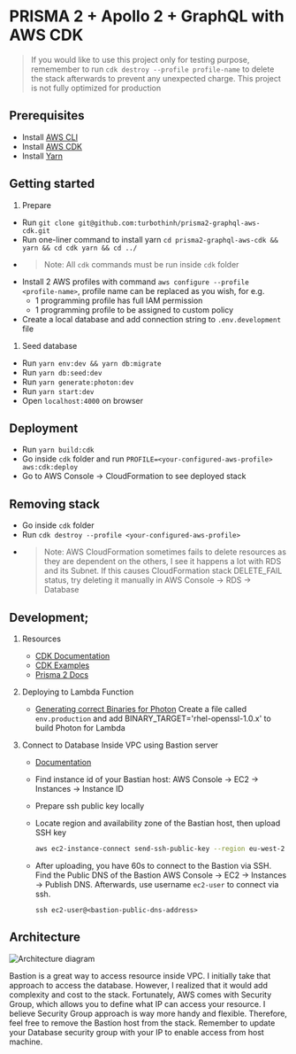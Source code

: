 # PRISMA 2 + Apollo 2 + GraphQL with AWS CDK

> If you would like to use this project only for testing purpose, rememember to run `cdk destroy --profile profile-name` to delete the stack afterwards to prevent any unexpected charge.
> This project is not fully optimized for production

## Prerequisites

- Install [AWS CLI](https://docs.aws.amazon.com/cli/latest/userguide/install-macos.html)
- Install [AWS CDK](https://docs.aws.amazon.com/cdk/latest/guide/home.html)
- Install [Yarn](https://yarnpkg.com/lang/en/docs/install/#mac-stable)

## Getting started

1. Prepare

- Run `git clone git@github.com:turbothinh/prisma2-graphql-aws-cdk.git`
- Run one-liner command to install yarn `cd prisma2-graphql-aws-cdk && yarn && cd cdk yarn && cd ../`
- > Note: All `cdk` commands must be run inside `cdk` folder
- Install 2 AWS profiles with command `aws configure --profile <profile-name>`, profile name can be replaced as you wish, for e.g.
  - 1 programming profile has full IAM permission
  - 1 programming profile to be assigned to custom policy
- Create a local database and add connection string to `.env.development` file

1. Seed database

- Run `yarn env:dev && yarn db:migrate`
- Run `yarn db:seed:dev`
- Run `yarn generate:photon:dev`
- Run `yarn start:dev`
- Open `localhost:4000` on browser

## Deployment

- Run `yarn build:cdk`
- Go inside `cdk` folder and run `PROFILE=<your-configured-aws-profile> aws:cdk:deploy`
- Go to AWS Console -> CloudFormation to see deployed stack

## Removing stack

- Go inside `cdk` folder
- Run `cdk destroy --profile <your-configured-aws-profile>`
- > Note: AWS CloudFormation sometimes fails to delete resources as they are dependent on the others, I see it happens a lot with RDS and its Subnet. If this causes CloudFormation stack DELETE_FAIL status, try deleting it manually in AWS Console -> RDS -> Database

## Development;

1. Resources

   - [CDK Documentation](https://docs.aws.amazon.com/cdk/api/latest/typescript/api/index.html)
   - [CDK Examples](https://github.com/aws-samples/aws-cdk-examples/tree/master/typescript)
   - [Prisma 2 Docs](https://github.com/prisma/prisma2/tree/master/docs)

2. Deploying to Lambda Function
   - [Generating correct Binaries for Photon](https://github.com/prisma/specs/blob/master/binaries/Readme.md#1-development-machine-is-mac-but-the-deployment-platform-is-aws-lambda)
     Create a file called `env.production` and add BINARY_TARGET='rhel-openssl-1.0.x' to build Photon for Lambda

3) Connect to Database Inside VPC using Bastion server

   - [Documentation](https://aws.amazon.com/de/blogs/compute/new-using-amazon-ec2-instance-connect-for-ssh-access-to-your-ec2-instances/)
   - Find instance id of your Bastian host: AWS Console -> EC2 -> Instances -> Instance ID
   - Prepare ssh public key locally
   - Locate region and availability zone of the Bastian host, then upload SSH key

     ```bash
     aws ec2-instance-connect send-ssh-public-key --region eu-west-2 --instance-id i-0d390c831797b24f2 --availability-zone eu-west-2a --instance-os-user <your-aws-profile> --ssh-public-key file://~/.ssh/id_rsa.pub --profile <your-aws-profile>
     ```

   - After uploading, you have 60s to connect to the Bastion via SSH. Find the Public DNS of the Bastion AWS Console -> EC2 -> Instances -> Publish DNS. Afterwards, use username `ec2-user` to connect via ssh.

     ```
     ssh ec2-user@<bastion-public-dns-address>
     ```

## Architecture

![Architecture diagram](https://raw.githubusercontent.com/turbothinh/prisma2-graphql-aws-cdk/master/static/Architecture.png)

Bastion is a great way to access resource inside VPC. I initially take that approach to access the database. However, I realized that it would add complexity and cost to the stack. Fortunately, AWS comes with Security Group, which allows you to define what IP can access your resource. I believe Security Group approach is way more handy and flexible. Therefore, feel free to remove the Bastion host from the stack. Remember to update your Database security group with your IP to enable access from host machine.
